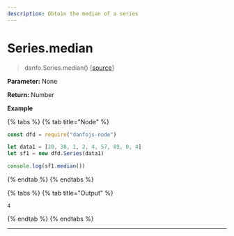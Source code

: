 ```yaml
---
description: Obtain the median of a series
---
```


# Series.median

> danfo.Series.median()     \[[source](https://github.com/opensource9ja/danfojs/blob/master/danfojs/src/core/series.js#L274)]

**Parameter:** None

**Return:** Number

**Example**

{% tabs %}
{% tab title="Node" %}
```javascript
const dfd = require("danfojs-node")

let data1 = [20, 30, 1, 2, 4, 57, 89, 0, 4]
let sf1 = new dfd.Series(data1)

console.log(sf1.median())
```
{% endtab %}
{% endtabs %}

{% tabs %}
{% tab title="Output" %}
```
4
```
{% endtab %}
{% endtabs %}

****
